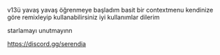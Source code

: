 
v13ü yavaş yavaş öğrenmeye başladım basit bir contextmenu kendinize göre remixleyip kullanabilirsiniz iyi kullanımlar dilerim

starlamayı unutmayınn

https://discord.gg/serendia

